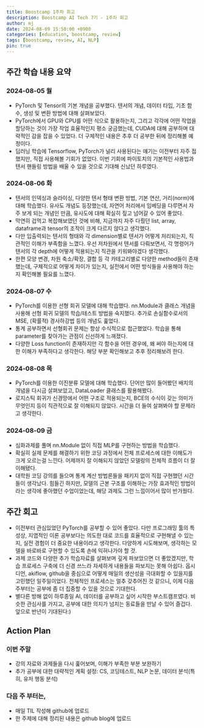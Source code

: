 ```yaml
---
title: Boostcamp 1주차 회고
description: Boostcamp AI Tech 7기 - 1주차 회고
author: mj
date: 2024-08-09 15:50:00 +0900
categories: [education, boostcamp, review]
tags: [boostcamp, review, AI, NLP]
pin: true
---
```

## 주간 학습 내용 요약

### 2024-08-05 월
- PyTorch 및 Tensor의 기본 개념을 공부했다. 텐서의 개념, 데이터 타입, 기초 함수, 생성 및 변환 방법에 대해 살펴보았다.
- PyTorch에서 GPU와 CPU를 어떤 식으로 활용하는지, 그리고 각각에 어떤 작업을 할당하는 것이 가장 작업 효율적인지 평소 궁금했는데, CUDA에 대해 공부하며 대략적인 감을 잡을 수 있었다.  더 구체적인 내용은 추후 더 공부한 뒤에 정리해볼 예정이다.
- 딥러닝 학습에 Tensorflow, PyTorch가 널리 사용된다는 얘기는 이전부터 자주 접했지만, 직접 사용해볼 기회가 없었다. 이번 기회에 파이토치의 기본적인 사용법과 텐서 핸들링 방법을 배울 수 있을 것으로 기대해 신났던 하루였다.

### 2024-08-06 화
- 텐서의 인덱싱과 슬라이싱, 다양한 텐서 형태 변환 방법, 기본 연산, 거리(norm)에 대해 학습했다. 유사도 개념도 등장했는데, 자연어 처리에서 임베딩을 다루면서 자주 보게 되는 개념인 만큼, 유사도에 대해 확실히 짚고 넘어갈 수 있어 좋았다.
- 막연히 겁먹고 복잡해보였던 것에 비해, 지금까지 자주 다뤘던 list, array, dataframe과 tensor의 조작이 크게 다르지 않다고 생각했다.
- 다만 입출력되는 텐서의 형태와 각 dimension별로 텐서가 어떻게 처리되는지, 직관적인 이해가 부족함을 느꼈다. 우선 저차원에서 텐서를 다뤄보면서, 각 명령어가 텐서의 각 depth에 어떻게 적용되는지 직관을 키워봐야겠다 생각했다. 
- 한편 모양 변경, 차원 축소/확장, 결합 등 각 카테고리별로 다양한 method들이 존재했는데, 구체적으로 어떻게 차이가 있는지, 실전에서 어떤 방식들을 사용해야 하는지 확인해볼 필요를 느꼈다. 

### 2024-08-07 수
- PyTorch를 이용한 선형 회귀 모델에 대해 학습했다. nn.Module과 클래스 개념을 사용해 선형 회귀 모델의 학습/테스트 방법을 숙지했다. 추가로 손실함수로서의 MSE, (확률적) 경사하강법 등의 개념도 훑었다.
- 통계 공부하면서 선형회귀 문제는 항상 수식적으로 접근했었다. 학습을 통해 parameter를 찾아가는 관점이 신선하게 느껴졌다.
- 다양한 Loss function이 존재하지만 각 함수을 어떤 경우에, 왜 써야 하는지에 대한 이해가 부족하다고 생각한다. 해당 부분 확인해보고 추후 정리해보려 한다.

### 2024-08-08 목
- PyTorch를 이용한 이진분류 모델에 대해 학습했다. 단어만 많이 들어봤던 배치의 개념을 다시금 살펴보았고, DataLoader 클래스를 활용해봤다. 
- 로지스틱 회귀가 신경망에서 어떤 구조로 적용되는지, BCE의 수식이 갖는 의미가 무엇인지 등이 직관적으로 잘 이해되지 않았다. 시간을 더 들여 살펴봐야 할 문제라고 생각한다.

### 2024-08-09 금
- 심화과제를 풀며 nn.Module 없이 직접 MLP를 구현하는 방법을 학습했다.
- 확실히 실제 문제를 해결하기 위한 코딩 과정에서 전체 프로세스에 대한 이해도가 크게 오르는걸 느낀다. 어제까지 잘 이해되지 않았던 모델링의 전체적 흐름이 더 잘 이해됐다.
- 대학원 코딩 강의를 들으며 통계 계산 방법론들을 패키지 없이 직접 구현했던 시간들이 생각났다. 힘들긴 하지만, 모델의 근본 구조를 이해하는 가장 효과적인 방법이라는 생각에 좋아했던 수업이었는데, 해당 과제도 그런 느낌이어서 많이 반가웠다.


## 주간 회고
- 이전부터 관심있었던 PyTorch를 공부할 수 있어 좋았다. 다만 프로그래밍 툴의 특성상, 지엽적인 이론 공부보다는 의도한 대로 코드를 효율적으로 구현해낼 수 있는지, 실전 경험이 더 중요한 내용이라고 생각한다. 다양하게 시도해보며, 생각하는 모델을 바로바로 구현할 수 있도록 손에 익혀나가야 할 것.
- 과제 코드와 다양한 추가 학습자료를 살펴보며 깊게 파보았으면 더 좋았겠지만, 학습 프로세스 구축에 더 신경 쓰느라 자세하게 내용들을 파보지는 못해 아쉽다. 옵시디언, akiflow, github을 중심으로 어떻게 매일의 생산성을 극대화할 수 있을지를 고민했던 일주일이었다. 전체적인 프로세스는 얼추 갖추어진 것 같으니, 이제 다음주부터는 공부에 좀 더 집중할 수 있을 것으로 기대한다.
- 별다른 방해 없이 하루종일 AI, 데이터를 공부하고 싶어 시작한 부스트캠프였다. 비슷한 관심사를 가지고, 공부에 대한 의지가 넘치는 동료들을 만날 수 있어 즐겁다. 앞으로 반년이 기대된다:)


## Action Plan
### 이번 주말
- 강의 자료와 과제들을 다시 훑어보며, 이해가 부족한 부분 보완하기
- 추가 공부에 대한 대략적인 계획 설정: CS, 코딩테스트, NLP 논문, 데이터 분석(특히, 유저 행동 분석)
### 다음 주 부터는,
- 매일 TIL 작성해 github에 업로드
- 한 주제에 대해 정리된 내용은 github blog에 업로드